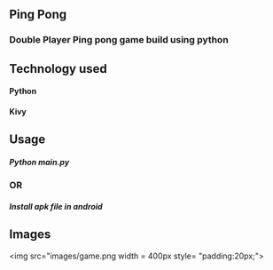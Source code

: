 ## Ping Pong

### Double Player Ping pong game build using python 

## Technology used 
  
  #### Python
  #### Kivy 

## Usage 
##### Python main.py 
###   OR 
##### Install apk file in android 
  
## Images 

<img src="images/game.png width = 400px style= "padding:20px;"></img>
                                                              
 
  
